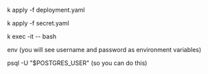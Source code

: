 k apply -f deployment.yaml

k apply -f secret.yaml

k exec -it <pod-name> -- bash

env (you will see username and password as environment variables)

psql -U "$POSTGRES_USER" (so you can do this) 